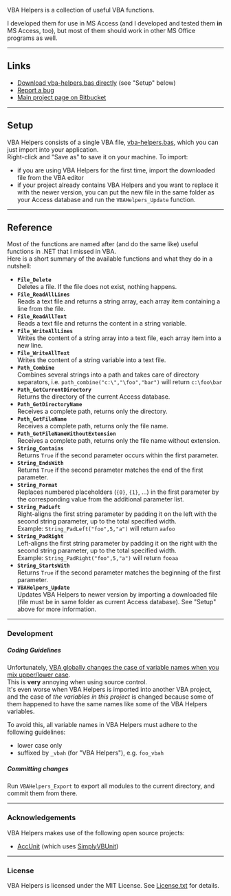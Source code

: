 
VBA Helpers is a collection of useful VBA functions.

I developed them for use in MS Access (and I developed and tested them **in** MS Access, too), but most of them should work in other MS Office programs as well.

---

## Links

- [Download vba-helpers.bas directly](https://bitbucket.org/christianspecht/vba-helpers/raw/tip/vba-helpers.bas) (see "Setup" below)
- [Report a bug](https://bitbucket.org/christianspecht/vba-helpers/issues/new)
- [Main project page on Bitbucket](https://bitbucket.org/christianspecht/vba-helpers)

---

## Setup

VBA Helpers consists of a single VBA file, [vba-helpers.bas](https://bitbucket.org/christianspecht/vba-helpers/raw/tip/vba-helpers.bas), which you can just import into your application.  
Right-click and "Save as" to save it on your machine. To import:

- if you are using VBA Helpers for the first time, import the downloaded file from the VBA editor
- if your project already contains VBA Helpers and you want to replace it with the newer version, you can put the new file in the same folder as your Access database and run the `VBAHelpers_Update` function.

---

## Reference

Most of the functions are named after (and do the same like) useful functions in .NET that I missed in VBA.  
Here is a short summary of the available functions and what they do in a nutshell:

- **`File_Delete`**  
Deletes a file. If the file does not exist, nothing happens.
- **`File_ReadAllLines`**  
Reads a text file and returns a string array, each array item containing a line from the file.
- **`File_ReadAllText`**  
Reads a text file and returns the content in a string variable.
- **`File_WriteAllLines`**  
Writes the content of a string array into a text file, each array item into a new line.
- **`File_WriteAllText`**  
Writes the content of a string variable into a text file.
- **`Path_Combine`**  
Combines several strings into a path and takes care of directory separators, i.e. `path_combine("c:\","\foo","bar")` will return `c:\foo\bar`
- **`Path_GetCurrentDirectory`**  
Returns the directory of the current Access database.
- **`Path_GetDirectoryName`**  
Receives a complete path, returns only the directory.
- **`Path_GetFileName`**  
Receives a complete path, returns only the file name.
- **`Path_GetFileNameWithoutExtension`**  
Receives a complete path, returns only the file name without extension.
- **`String_Contains`**  
Returns `True` if the second parameter occurs within the first parameter.
- **`String_EndsWith`**  
Returns `True` if the second parameter matches the end of the first parameter.
- **`String_Format`**  
Replaces numbered placeholders (`{0}`, `{1}`, ...) in the first parameter by the corresponding value from the additional parameter list.
- **`String_PadLeft`**  
Right-aligns the first string parameter by padding it on the left with the second string parameter, up to the total specified width.  
Example: `String_PadLeft("foo",5,"a")` will return `aafoo`
- **`String_PadRight`**  
Left-aligns the first string parameter by padding it on the right with the second string parameter, up to the total specified width.  
Example: `String_PadRight("foo",5,"a")` will return `fooaa`
- **`String_StartsWith`**  
Returns `True` if the second parameter matches the beginning of the first parameter.
- **`VBAHelpers_Update`**  
Updates VBA Helpers to newer version by importing a downloaded file (file must be in same folder as current Access database). See "Setup" above for more information.

---

### Development

##### Coding Guidelines

Unfortunately, [VBA globally changes the case of variable names when you mix upper/lower case](http://stackoverflow.com/q/4852735).  
This is **very** annoying when using source control.  
It's even worse when VBA Helpers is imported into another VBA project, and the case of *the variables in this project* is changed because some of them happened to have the same names like some of the VBA Helpers variables.

To avoid this, all variable names in VBA Helpers must adhere to the following guidelines:

- lower case only
- suffixed by `_vbah` (for "VBA Helpers"), e.g. `foo_vbah`


##### Committing changes

Run `VBAHelpers_Export` to export all modules to the current directory, and commit them from there.

---

### Acknowledgements

VBA Helpers makes use of the following open source projects:

- [AccUnit](http://accunit.access-codelib.net/) (which uses [SimplyVBUnit](http://sourceforge.net/projects/simplyvbunit/))

---

### License

VBA Helpers is licensed under the MIT License. See [License.txt](https://bitbucket.org/christianspecht/vba-helpers/raw/tip/license.txt) for details.
